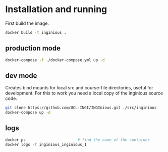 # Installation and running

First build the image.

```bash
docker build -t inginious .
```

## production mode
```bash
docker-compose -f ./docker-compose.yml up -d
```

## dev mode

Creates bind mounts for local src and course-file directories, useful
for development. For this to work you need a local copy of the
inginious source code.

```bash
git clone https://github.com/UCL-INGI/INGInious.git ./src/inginious
docker-compose up -d
```

## logs
```bash
docker ps                       # find the name of the container
docker logs -f inginious_inginious_1
```
